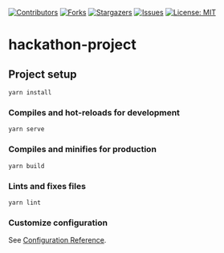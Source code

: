 [![Contributors][contributors-shield]][contributors-url]
[![Forks][forks-shield]][forks-url]
[![Stargazers][stars-shield]][stars-url]
[![Issues][issues-shield]][issues-url]
[![License: MIT](https://img.shields.io/badge/License-MIT-yellow.svg)](https://opensource.org/licenses/MIT)


# hackathon-project

## Project setup
```
yarn install
```

### Compiles and hot-reloads for development
```
yarn serve
```

### Compiles and minifies for production
```
yarn build
```

### Lints and fixes files
```
yarn lint
```

### Customize configuration
See [Configuration Reference](https://cli.vuejs.org/config/).



[contributors-shield]: https://img.shields.io/github/contributors/SssngM/hackathon-tour
[contributors-url]: https://github.com/SssngM/hackathon-tour/graphs/contributors
[forks-shield]: https://img.shields.io/github/forks/SssngM/hackathon-tour
[forks-url]: https://github.com/SssngM/hackathon-tour/network/members
[stars-shield]: https://img.shields.io/github/stars/SssngM/hackathon-tour
[stars-url]: https://github.com/SssngM/hackathon-tour/stargazers
[issues-shield]: https://img.shields.io/github/issues/SssngM/hackathon-tour
[issues-url]: https://github.com/SssngM/hackathon-tour/issues
[license-shield]: https://img.shields.io/github/license/SssngM/hackathon-tour
[license-url]: https://github.com/SssngM/hackathon-tour/blob/master/LICENSE.md
